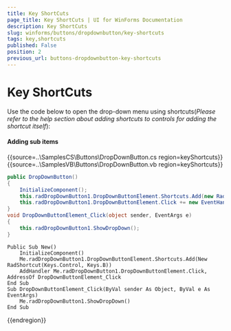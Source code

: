 ```yaml
---
title: Key ShortCuts
page_title: Key ShortCuts | UI for WinForms Documentation
description: Key ShortCuts
slug: winforms/buttons/dropdownbutton/key-shortcuts
tags: key,shortcuts
published: False
position: 2
previous_url: buttons-dropdownbutton-key-shortcuts
---
```


# Key ShortCuts

Use the code below to open the drop-down menu using shortcuts(*Please refer to the help section about adding shortcuts to controls for adding the shortcut itself*):

#### Adding sub items 

{{source=..\SamplesCS\Buttons\DropDownButton.cs region=keyShortcuts}} 
{{source=..\SamplesVB\Buttons\DropDownButton.vb region=keyShortcuts}} 

````C#
public DropDownButton()
{
    InitializeComponent();
    this.radDropDownButton1.DropDownButtonElement.Shortcuts.Add(new RadShortcut(Keys.Control, Keys.N));
    this.radDropDownButton1.DropDownButtonElement.Click += new EventHandler(DropDownButtonElement_Click);
}
void DropDownButtonElement_Click(object sender, EventArgs e)
{
    this.radDropDownButton1.ShowDropDown();
}

````
````VB.NET
Public Sub New()
    InitializeComponent()
    Me.radDropDownButton1.DropDownButtonElement.Shortcuts.Add(New RadShortcut(Keys.Control, Keys.B))
    AddHandler Me.radDropDownButton1.DropDownButtonElement.Click, AddressOf DropDownButtonElement_Click
End Sub
Sub DropDownButtonElement_Click(ByVal sender As Object, ByVal e As EventArgs)
    Me.radDropDownButton1.ShowDropDown()
End Sub

````

{{endregion}} 





